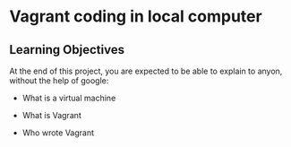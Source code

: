 # Vagrant coding in local computer

## Learning Objectives
At the end of this project, you are expected to be able to explain to anyon, without the help of google:

* What is a virtual machine

* What is Vagrant

* Who wrote Vagrant


